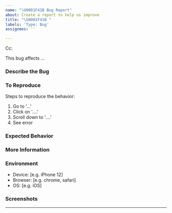 ```yaml
---
name: "\U0001F41B Bug Report"
about: Create a report to help us improve 
title: "\U0001F41B "
labels: 'Type: Bug'
assignees: ''

---
```


<!-- These comments automatically delete -->

<!-- **Tip:** Delete parts that are not relevant -->

<!-- Next to Cc:, @ mention users who should be in the loop -->

Cc:

<!-- add the effected users -->

This bug affects ...

### Describe the Bug
<!-- A clear and concise description of what the bug is. -->

### To Reproduce
Steps to reproduce the behavior:

1. Go to '...'
2. Click on '....'
3. Scroll down to '....'
4. See error

### Expected Behavior
<!-- A clear and concise description of what you expected to happen. -->


### More Information
<!-- Add any other context about the problem here. -->

### Environment
- Device: [e.g. iPhone 12]
- Browser: [e.g. chrome, safari]
- OS: [e.g. iOS]

### Screenshots
<!-- If applicable, add screenshots to help explain your problem. -->

---
